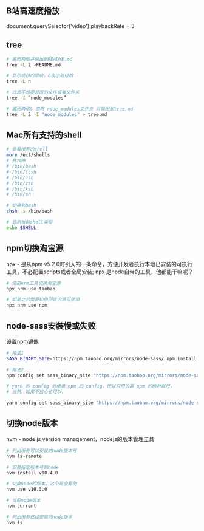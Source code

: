 
## B站高速度播放

document.querySelector('video').playbackRate = 3


## tree


```bash
# 遍历两层并输出到README.md
tree -L 2 >README.md

# 显示项目的层级，n表示层级数
tree -L n

# 过滤不想要显示的文件或者文件夹
tree -I “node_modules”

# 遍历两层& 忽略 node_modules文件夹 并输出到tree.md
tree -L 2 -I "node_modules" > tree.md
```


## Mac所有支持的shell

```bash
# 查看所有的shell
more /ect/shells
# 共六种
# /bin/bash
# /bin/tcsh
# /bin/csh
# /bin/zsh
# /bin/ksh
# /bin/sh

# 切换到bash
chsh -s /bin/bash

# 显示当前shell类型
echo $SHELL
```





## npm切换淘宝源

npx - 是从npm v5.2.0时引入的一条命令，方便开发者执行本地已安装的可执行工具，不必配置scripts或者全局安装;
npx 是node自带的工具，他都能干嘛呢？

```bash
# 使用nrm工具切换淘宝源
npx nrm use taobao

# 如果之后需要切换回官方源可使用
npx nrm use npm
```


## node-sass安装慢或失败

设置npm镜像

```bash
# 用法1
SASS_BINARY_SITE=https://npm.taobao.org/mirrors/node-sass/ npm install node-sass

# 用法2
npm config set sass_binary_site "https://npm.taobao.org/mirrors/node-sass/"

# yarn 的 config 会继承 npm 的 config，所以只用设置 npm 的映射就行，
# 当然，如果不放心也可以:

yarn config set sass_binary_site "https://npm.taobao.org/mirrors/node-sass/"
```





## 切换node版本

nvm - node.js version management，nodejs的版本管理工具

```bash
# 列出所有可以安装的node版本号
nvm ls-remote

# 安装指定版本号的node
nvm install v10.4.0

# 切换node的版本，这个是全局的
nvm use v10.3.0

# 当前node版本
nvm current

# 列出所有已经安装的node版本
nvm ls
```

